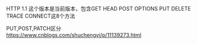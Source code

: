 HTTP 1.1 这个版本是当前版本，包含GET HEAD POST OPTIONS PUT DELETE TRACE CONNECT这8个方法

PUT,POST,PATCH区分
https://www.cnblogs.com/shuchengyi/p/11139273.html

